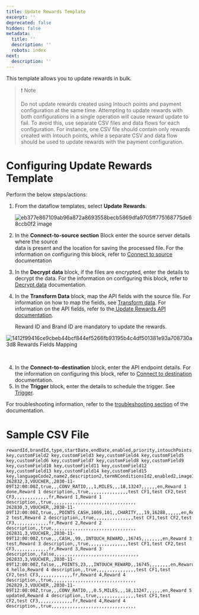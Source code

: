 ```yaml
---
title: Update Rewards Template
excerpt: ''
deprecated: false
hidden: false
metadata:
  title: ''
  description: ''
  robots: index
next:
  description: ''
---
```

This template allows you to update rewards in bulk. 

> ❗️ Note
>
> Do not update rewards created using Intouch points and payment configuration at the same time. Attempting to update rewards with both configurations in a single operation will cause reward update to fail. To avoid this, use separate CSV files and data flows for each configuration. For instance, one CSV file should contain only rewards created with Intouch points, while a separate CSV and data flow should be used to update rewards with the payment configuration.

# Configuring Update Rewards Template

Perform the below steps/actions:

1. From the dataflow templates, select **Update Rewards**.

   ![eb377e867109ab96a872a8693558becb5869dfa9705ff775168775de68ccb0f2 image](https://files.readme.io/eb377e867109ab96a872a8693558becb5869dfa9705ff775168775de68ccb0f2-image.png)
2. In the **Connect-to-source section** <Glossary>Block</Glossary> enter the source server details where the source\
   data is present and the location for saving the processed file. For the information on configuring this block, refer to [Connect to source](https://docs.capillarytech.com/docs/configure-actions#connect-to-source) documentation
3. In the **Decrypt data** block, if the files are encrypted, enter the details to decrypt the data. For the information on configuring this block, refer to [Decrypt data](https://docs.capillarytech.com/docs/configure-actions#decrypt-data) documentation.
4. In the **Transform Data** block, map the API fields with the source file. For information on how to map the fields, see [Transform data](https://docs.capillarytech.com/docs/configure-actions#transform-data).   For information on the API fields, refer to the[ Update Rewards API documentation](https://docs.capillarytech.com/reference/put-update-reward).

   Reward ID and Brand ID are mandatory to update the rewards.

![1412f99416ce9cbeb44bcf844ef5266fb93195b4c4df501381e93a708730a3d8 Rewards Fields Mapping](https://files.readme.io/1412f99416ce9cbeb44bcf844ef5266fb93195b4c4df501381e93a708730a3d8-Rewards_Fields_Mapping.gif)

<br />

4. In the **Connect-to-destination** block, enter the API endpoint details. For the information on configuring this block, refer to [Connect to destination](https://docs.capillarytech.com/docs/configure-actions#connect-to-destination) documentation.
5. In the **Trigger** block, enter the details to schedule the trigger. See [Trigger](https://docs.capillarytech.com/docs/configure-actions#schedule-trigger).

For troubleshooting information, refer to the [troubleshooting section](https://docs.capillarytech.com/docs/troubleshooting-guide-connectplus) of the documentation.

# Sample CSV File

```Text Copy the content to a notepad and save as csv file
rewardId,brandId,type,startDate,endDate,enabled,priority,intouchPoints,paymentConfigs.paymentMode,paymentConfigs.points,paymentConfigs.cash,paymentConfigs.conversionRatio,redemptionType,categories,intouchSeriesId,vendorId,vendorRedemption,tier,group,tillId,programId,label,languageCode1,name1,description1,termNConditionsId1,enabled1,imageId1,thumbnailId1,images_name1,images_id1,images_name2,images_id2,videos_name1,videos_id1,videos_url1,videos_isExternal1,videos_name2,videos_id2,videos_url2,videos_isExternal2,customField1 key,customField2 key,customField3 key,customField4 key,customField5 key,customField6 key,customField7 key,customField8 key,customField9 key,customField10 key,customField11 key,customField12 key,customField13 key,customField14 key,customField15 key,languageCode2,name2,description2,termNConditionsId2,enabled2,imageId2,thumbnailId2,images,videos,customFields,owners.ownerType,owners.ownerId,loyaltyProgramId1,tierIds1,partnerProgramIds1,loyaltyProgramId2,tierIds2,partnerProgramIds2,loyaltyProgramId3,tierIds3,partnerProgramIds3,groupName,rewardRank,customerLevel.kpi1,customerLevel.limit1,customerLevel.repeatFrequencyType1,customerLevel.interval1,customerLevel.kpi2,customerLevel.limit2,customerLevel.repeatFrequencyType2,rewardLevel.kpi1,rewardLevel.limit1,rewardLevel.repeatFrequencyType1,rewardLevel.interval1,rewardLevel.kpi2,rewardLevel.limit2,rewardLevel.repeatFrequencyType2
262832,3,VOUCHER,,2030-11-09T12:00:00Z,true,,,CONV_RATIO,,,1,MILES,,,18,13247,,,,,,en,Reward 1 done,Reward 1 description,,true,,,,,,,,,,,,,,,test CF1,test CF2,test CF3,,,,,,,,,,,,,fr,Reward 1,Reward 1 description,,true,,,,,,,,,,,,,,,,,,,,,,,,,,,,,,,,
262830,3,VOUCHER,,2030-11-09T12:00:00Z,true,,,POINTS_CASH,1009,101,,CHARITY,,,19,16288,,,,,,en,Reward 2 test,Reward 2 description,,true,,,,,,,,,,,,,,,test CF1,test CF2,test CF3,,,,,,,,,,,,,fr,Reward 2,Reward 2 description,,true,,,,,,,,,,,,,,,,,,,,,,,,,,,,,,,,
262831,3,VOUCHER,,2030-11-09T12:00:00Z,true,,,CASH,,99,,INTOUCH_REWARD,,16745,,,,,,,,en,Reward 3 test,Reward 3 description,,true,,,,,,,,,,,,,,,test CF1,test CF2,test CF3,,,,,,,,,,,,,fr,Reward 3,Reward 3 description,,false,,,,,,,,,,,,,,,,,,,,,,,,,,,,,,,,
262833,3,VOUCHER,,2030-11-09T12:00:00Z,false,,,POINTS,23,,,INTOUCH_REWARD,,16745,,,,,,,,en,Reward 4 hello,Reward 4 description,,true,,,,,,,,,,,,,,,test CF1,test CF2,test CF3,,,,,,,,,,,,,fr,Reward 4,Reward 4 description,,true,,,,,,,,,,,,,,,,,,,,,,,,,,,,,,,,
262829,3,VOUCHER,,2030-11-09T12:00:00Z,true,,,CONV_RATIO,,,0.5,MILES,,,18,13247,,,,,,en,Reward 5 updated,Reward 4 description,,true,,,,,,,,,,,,,,,test CF1,test CF2,test CF3,,,,,,,,,,,,,fr,Reward 4,Reward 4 description,,true,,,,,,,,,,,,,,,,,,,,,,,,,,,,,,,,
```
